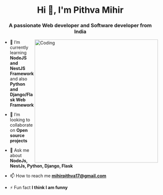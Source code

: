 <h1 align="center">Hi 👋, I'm Pithva Mihir</h1>
<h3 align="center">A passionate Web developer and Software developer from India</h3>
<img align="right" alt="Coding" width="400" src="https://www.wingstechsolutions.com/wp-content/uploads/2022/03/full-stack-development.gif">

- 🌱 I’m currently learning **NodeJS and NestJS Framework** and  also **Python and Django/Flask Web Framework** 

- 👯 I’m looking to collaborate on **Open source projects**

- 💬 Ask me about **NodeJs, NestJs, Python, Django, Flask**

- 📫 How to reach me **mihirpithva17@gmail.com**

- ⚡ Fun fact **I think I am funny**

